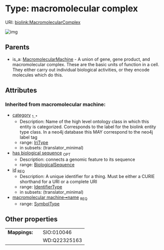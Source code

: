 
# Type: macromolecular complex




URI: [biolink:MacromolecularComplex](https://w3id.org/biolink/vocab/MacromolecularComplex)


![img](http://yuml.me/diagram/nofunky;dir:TB/class/[OrganismTaxon],[MacromolecularMachine],[MacromolecularMachine]^-[MacromolecularComplex&#124;name(i):symbol_type;has_biological_sequence(i):biological_sequence%20%3F;id(i):identifier_type;category(i):iri_type%20%2B])

## Parents

 *  is_a: [MacromolecularMachine](MacromolecularMachine.md) - A union of gene, gene product, and macromolecular complex. These are the basic units of function in a cell. They either carry out individual biological activities, or they encode molecules which do this.

## Attributes


### Inherited from macromolecular machine:

 * [category](category.md)  <sub>1..*</sub>
    * Description: Name of the high level ontology class in which this entity is categorized. Corresponds to the label for the biolink entity type class. In a neo4j database this MAY correspond to the neo4j label tag
    * range: [IriType](types/IriType.md)
    * in subsets: (translator_minimal)
 * [has biological sequence](has_biological_sequence.md)  <sub>OPT</sub>
    * Description: connects a genomic feature to its sequence
    * range: [BiologicalSequence](types/BiologicalSequence.md)
 * [id](id.md)  <sub>REQ</sub>
    * Description: A unique identifier for a thing. Must be either a CURIE shorthand for a URI or a complete URI
    * range: [IdentifierType](types/IdentifierType.md)
    * in subsets: (translator_minimal)
 * [macromolecular machine➞name](macromolecular_machine_name.md)  <sub>REQ</sub>
    * range: [SymbolType](types/SymbolType.md)

## Other properties

|  |  |  |
| --- | --- | --- |
| **Mappings:** | | SIO:010046 |
|  | | WD:Q22325163 |


